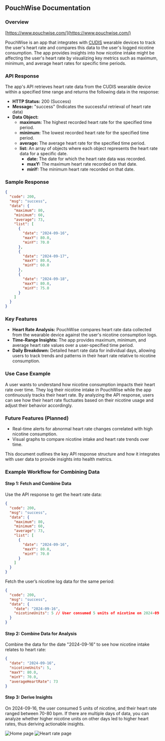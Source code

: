 ## PouchWise Documentation

### Overview

[https://www.pouchwise.com/](https://www.pouchwise.com/)

PouchWise is an app that integrates with [CUDIS](https://www.cudis.xyz/) wearable devices to track the user's heart rate and compares this data to the user's logged nicotine consumption. The app provides insights into how nicotine intake might be affecting the user's heart rate by visualizing key metrics such as maximum, minimum, and average heart rates for specific time periods.

### API Response

The app's API retrieves heart rate data from the CUDIS wearable device within a specified time range and returns the following data in the response:

- **HTTP Status:** 200 (Success)
- **Message:** "success" (Indicates the successful retrieval of heart rate data)
- **Data Object:**
  - **maximum:** The highest recorded heart rate for the specified time period.
  - **minimum:** The lowest recorded heart rate for the specified time period.
  - **average:** The average heart rate for the specified time period.
  - **list:** An array of objects where each object represents the heart rate data for a specific date.
    - **date:** The date for which the heart rate data was recorded.
    - **maxY:** The maximum heart rate recorded on that date.
    - **minY:** The minimum heart rate recorded on that date.

### Sample Response

```json
{
  "code": 200,
  "msg": "success",
  "data": {
    "maximum": 80,
    "minimum": 60,
    "average": 73,
    "list": [
      {
        "date": "2024-09-16",
        "maxY": 80.0,
        "minY": 70.0
      },
      {
        "date": "2024-09-17",
        "maxY": 80.0,
        "minY": 60.0
      },
      {
        "date": "2024-09-18",
        "maxY": 80.0,
        "minY": 75.0
      }
    ]
  }
}
```

### Key Features

- **Heart Rate Analysis:** PouchWise compares heart rate data collected from the wearable device against the user's nicotine consumption logs.
- **Time-Range Insights:** The app provides maximum, minimum, and average heart rate values over a user-specified time period.
- **Daily Breakdown:** Detailed heart rate data for individual days, allowing users to track trends and patterns in their heart rate relative to nicotine consumption.

### Use Case Example

A user wants to understand how nicotine consumption impacts their heart rate over time. They log their nicotine intake in PouchWise while the app continuously tracks their heart rate. By analyzing the API response, users can see how their heart rate fluctuates based on their nicotine usage and adjust their behavior accordingly.

### Future Features (Planned)

- Real-time alerts for abnormal heart rate changes correlated with high nicotine consumption.
- Visual graphs to compare nicotine intake and heart rate trends over time.

This document outlines the key API response structure and how it integrates with user data to provide insights into health metrics.

### Example Workflow for Combining Data

#### Step 1: Fetch and Combine Data

Use the API response to get the heart rate data:

```json
{
  "code": 200,
  "msg": "success",
  "data": {
    "maximum": 80,
    "minimum": 60,
    "average": 73,
    "list": [
      {
        "date": "2024-09-16",
        "maxY": 80.0,
        "minY": 70.0
      }
    ]
  }
}
```

Fetch the user’s nicotine log data for the same period:

```json
{
  "code": 200,
  "msg": "success",
  "data": {
    "date": "2024-09-16",
    "nicotineUnits": 5 // User consumed 5 units of nicotine on 2024-09-16
  }
}
```

#### Step 2: Combine Data for Analysis

Combine the data for the date "2024-09-16" to see how nicotine intake relates to heart rate:

```json
{
  "date": "2024-09-16",
  "nicotineUnits": 5,
  "maxY": 80.0,
  "minY": 70.0,
  "averageHeartRate": 73
}
```

#### Step 3: Derive Insights

On 2024-09-16, the user consumed 5 units of nicotine, and their heart rate ranged between 70-80 bpm. If there are multiple days of data, you can analyze whether higher nicotine units on other days led to higher heart rates, thus deriving actionable insights.

![Home page](image.png)
![Heart rate page](image-1.png)
